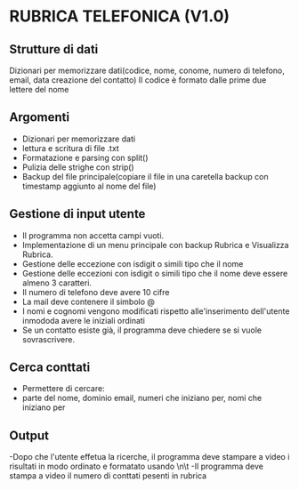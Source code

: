 # RUBRICA TELEFONICA (V1.0)
## Strutture di dati
Dizionari per memorizzare dati(codice, nome, conome, numero di telefono, email, data creazione del contatto)
Il codice è formato dalle prime due lettere del nome 
## Argomenti
- Dizionari per memorizzare dati
- lettura e scritura di file .txt
- Formatazione e parsing con split()
- Pulizia delle strighe con strip()
- Backup del file principale(copiare il file in una caretella backup con timestamp aggiunto al nome del file)

## Gestione di input utente
- Il programma non accetta campi vuoti.
- Implementazione di un menu principale con backup Rubrica e Visualizza Rubrica.
- Gestione delle eccezione con isdigit o simili tipo che il nome
- Gestione delle eccezioni con isdigit o simili tipo che il nome deve essere almeno 3 caratteri.
- Il numero di telefono deve avere 10 cifre
- La mail deve contenere il simbolo @
- I nomi e cognomi vengono modificati rispetto alle'inserimento dell'utente inmododa avere le iniziali ordinati
- Se un contatto esiste già, il programma deve chiedere se si vuole sovrascrivere. 

## Cerca conttati
- Permettere di cercare:
- parte del nome, dominio email, numeri che iniziano per, nomi che iniziano per 
## Output
-Dopo che l'utente effetua la ricerche, il programma deve stampare a video i risultati in modo ordinato e formatato usando \n\t 
-Il programma deve stampa a video il numero di conttati pesenti in rubrica
